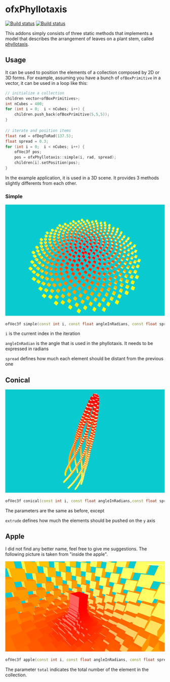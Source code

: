 # ofxPhyllotaxis

[![Build status](https://travis-ci.org/edap/ofxPhyllotaxis.svg?branch=master)](https://travis-ci.org/edap/ofxPhyllotaxis)
[![Build status](https://ci.appveyor.com/api/projects/status/etxh1ocwr7nbcf84?svg=true)](https://ci.appveyor.com/project/edap/ofxphyllotaxis)

This addons simply consists of three static methods that implements a model that describes the arrangement of leaves on a plant stem, called <a href="https://en.wikipedia.org/wiki/Phyllotaxis">phyllotaxis</a>.


## Usage
It can be used to position the elements of a collection composed by 2D or 3D forms. For example, assuming you have a bunch of `ofBoxPrimitive` in a vector, it can be used in a loop like this:

```cpp
// initialize a collection
children vector<ofBoxPrimitives>;
int nCubes = 400;
for (int i = 0;  i < nCubes; i++) {
    children.push_back(ofBoxPrimitive(5,5,5));
}

// iterate and position items
float rad = ofDegToRad(137.5);
float spread = 0.3;
for (int i = 0;  i < nCubes; i++) {
    ofVec3f pos;
    pos = ofxPhyllotaxis::simple(i, rad, spread);
    children[i].setPosition(pos);
}
```

In the example application, it is used in a 3D scene. It provides 3 methods slightly differents from each other.

### Simple

![simple](img/1.png)

```cpp
ofVec3f simple(const int i, const float angleInRadians, const float spread)
```

`i` is the current index in the iteration

`angleInRadian` is the angle that is used in the phyllotaxis. It needs to be expressed in radians

`spread` defines how much each element should be distant from the previous one

## Conical

![conical](img/2.png)

```cpp
ofVec3f conical(const int i, const float angleInRadians,const float spread, const float extrude)
```

The parameters are the same as before, except

`extrude` defines how much the elements should be pushed on the `y` axis

## Apple

I did not find any better name, feel free to give me suggestions.
The following picture is taken from "inside the apple".

![apple](img/3.png)

```cpp
ofVec3f apple(const int i, const float angleInRadians, const float spread, const int total)
```

The parameter `total` indicates the total number of the element in the collection.

